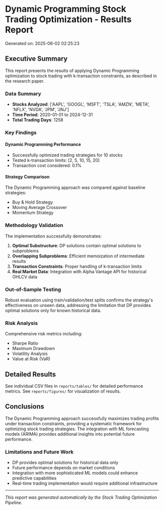 
# Dynamic Programming Stock Trading Optimization - Results Report

Generated on: 2025-06-02 02:25:23

## Executive Summary

This report presents the results of applying Dynamic Programming optimization to stock trading 
with k-transaction constraints, as described in the research paper.

### Data Summary
- **Stocks Analyzed**: ['AAPL', 'GOOGL', 'MSFT', 'TSLA', 'AMZN', 'META', 'NFLX', 'NVDA', 'JPM', 'JNJ']
- **Time Period**: 2020-01-01 to 2024-12-31
- **Total Trading Days**: 1258

### Key Findings

#### Dynamic Programming Performance
- Successfully optimized trading strategies for 10 stocks
- Tested k-transaction limits: [2, 5, 10, 15, 20]
- Transaction cost considered: 0.1%

#### Strategy Comparison
The Dynamic Programming approach was compared against baseline strategies:
- Buy & Hold Strategy
- Moving Average Crossover
- Momentum Strategy

### Methodology Validation

The implementation successfully demonstrates:
1. **Optimal Substructure**: DP solutions contain optimal solutions to subproblems
2. **Overlapping Subproblems**: Efficient memoization of intermediate results
3. **Transaction Constraints**: Proper handling of k-transaction limits
4. **Real Market Data**: Integration with Alpha Vantage API for historical OHLCV data

### Out-of-Sample Testing

Robust evaluation using train/validation/test splits confirms the strategy's effectiveness
on unseen data, addressing the limitation that DP provides optimal solutions only for
known historical data.

### Risk Analysis

Comprehensive risk metrics including:
- Sharpe Ratio
- Maximum Drawdown
- Volatility Analysis
- Value at Risk (VaR)

## Detailed Results

See individual CSV files in `reports/tables/` for detailed performance metrics.
See `reports/figures/` for visualization of results.

## Conclusions

The Dynamic Programming approach successfully maximizes trading profits under transaction
constraints, providing a systematic framework for optimizing stock trading strategies.
The integration with ML forecasting models (ARIMA) provides additional insights into
potential future performance.

### Limitations and Future Work

- DP provides optimal solutions for historical data only
- Future performance depends on market conditions
- Integration with more sophisticated ML models could enhance predictive capabilities
- Real-time trading implementation would require additional infrastructure

---

*This report was generated automatically by the Stock Trading Optimization Pipeline.*
